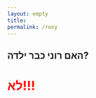 ```yaml
---
layout: empty 
title: 
permalink: /rony
---
```


<p style="text-align:center;">

<h2>האם רוני כבר ילדה?</h2>

<h1 style="color: red;">לא!!!</h1>
  

</p>
